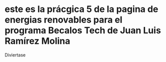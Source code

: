 # este es la prácgica 5 de la pagina de energias renovables para el programa Becalos Tech de Juan Luis Ramírez Molina

Diviertase

